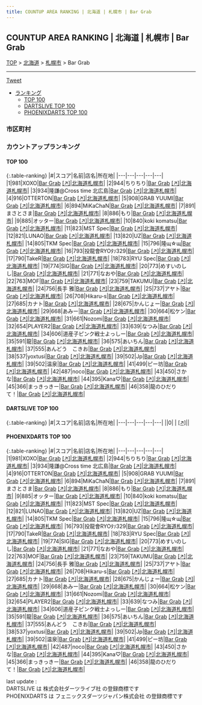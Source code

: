 ```yaml
---
title: COUNTUP AREA RANKING | 北海道 | 札幌市 | Bar Grab
---
```

## COUNTUP AREA RANKING | 北海道 | 札幌市 | Bar Grab

[TOP](/darts/rank/) > [北海道](/darts/rank/北海道/) > [札幌市](/darts/rank/北海道/札幌市/) > Bar Grab

___

<a href="https://twitter.com/share?ref_src=twsrc%5Etfw" data-text="COUNTUP AREA RANKING | 北海道札幌市Bar Grab" class="twitter-share-button" data-hashtags="DARTSLIVE,PHOENIXDARTS,darts,ダーツ" data-show-count="false">Tweet</a>

* [ランキング](#カウントアップランキング)
    * [TOP 100](#top-100)
    * [DARTSLIVE TOP 100](#dartslive-top-100)
    * [PHOENIXDARTS TOP 100](#phoenixdarts-top-100)

### 市区町村

<ul>

</ul>

### カウントアップランキング

#### TOP 100



{:.table-ranking}
|#|スコア|名前|店名|所在地|
|---|---|---|---|---|
|1|981|<span class="rank-name-pd">XOXO</span>|<a href="/darts/rank/shops/66356.html">Bar Grab</a> <a href="https://vs.phoenixdarts.com/jp/shop/shopDetailInfo/s_66356?s_seq=66356">[↗]</a>|<a href="/darts/rank/北海道/札幌市">北海道札幌市</a>|
|2|944|<span class="rank-name-pd">ちりちり</span>|<a href="/darts/rank/shops/66356.html">Bar Grab</a> <a href="https://vs.phoenixdarts.com/jp/shop/shopDetailInfo/s_66356?s_seq=66356">[↗]</a>|<a href="/darts/rank/北海道/札幌市">北海道札幌市</a>|
|3|934|<span class="rank-name-pd">隆謙@Cross time 北広島</span>|<a href="/darts/rank/shops/66356.html">Bar Grab</a> <a href="https://vs.phoenixdarts.com/jp/shop/shopDetailInfo/s_66356?s_seq=66356">[↗]</a>|<a href="/darts/rank/北海道/札幌市">北海道札幌市</a>|
|4|916|<span class="rank-name-pd">OTTERTON</span>|<a href="/darts/rank/shops/66356.html">Bar Grab</a> <a href="https://vs.phoenixdarts.com/jp/shop/shopDetailInfo/s_66356?s_seq=66356">[↗]</a>|<a href="/darts/rank/北海道/札幌市">北海道札幌市</a>|
|5|908|<span class="rank-name-pd">GRAB YUUMI</span>|<a href="/darts/rank/shops/66356.html">Bar Grab</a> <a href="https://vs.phoenixdarts.com/jp/shop/shopDetailInfo/s_66356?s_seq=66356">[↗]</a>|<a href="/darts/rank/北海道/札幌市">北海道札幌市</a>|
|6|894|<span class="rank-name-pd">MiKaChaN</span>|<a href="/darts/rank/shops/66356.html">Bar Grab</a> <a href="https://vs.phoenixdarts.com/jp/shop/shopDetailInfo/s_66356?s_seq=66356">[↗]</a>|<a href="/darts/rank/北海道/札幌市">北海道札幌市</a>|
|7|891|<span class="rank-name-pd">まさとさま</span>|<a href="/darts/rank/shops/66356.html">Bar Grab</a> <a href="https://vs.phoenixdarts.com/jp/shop/shopDetailInfo/s_66356?s_seq=66356">[↗]</a>|<a href="/darts/rank/北海道/札幌市">北海道札幌市</a>|
|8|886|<span class="rank-name-pd">もり</span>|<a href="/darts/rank/shops/66356.html">Bar Grab</a> <a href="https://vs.phoenixdarts.com/jp/shop/shopDetailInfo/s_66356?s_seq=66356">[↗]</a>|<a href="/darts/rank/北海道/札幌市">北海道札幌市</a>|
|9|885|<span class="rank-name-pd">オッター</span>|<a href="/darts/rank/shops/66356.html">Bar Grab</a> <a href="https://vs.phoenixdarts.com/jp/shop/shopDetailInfo/s_66356?s_seq=66356">[↗]</a>|<a href="/darts/rank/北海道/札幌市">北海道札幌市</a>|
|10|840|<span class="rank-name-pd">koki komatsu</span>|<a href="/darts/rank/shops/66356.html">Bar Grab</a> <a href="https://vs.phoenixdarts.com/jp/shop/shopDetailInfo/s_66356?s_seq=66356">[↗]</a>|<a href="/darts/rank/北海道/札幌市">北海道札幌市</a>|
|11|823|<span class="rank-name-pd">MST Spec</span>|<a href="/darts/rank/shops/66356.html">Bar Grab</a> <a href="https://vs.phoenixdarts.com/jp/shop/shopDetailInfo/s_66356?s_seq=66356">[↗]</a>|<a href="/darts/rank/北海道/札幌市">北海道札幌市</a>|
|12|821|<span class="rank-name-pd">LUNAO</span>|<a href="/darts/rank/shops/66356.html">Bar Grab</a> <a href="https://vs.phoenixdarts.com/jp/shop/shopDetailInfo/s_66356?s_seq=66356">[↗]</a>|<a href="/darts/rank/北海道/札幌市">北海道札幌市</a>|
|13|820|<span class="rank-name-pd">UZ</span>|<a href="/darts/rank/shops/66356.html">Bar Grab</a> <a href="https://vs.phoenixdarts.com/jp/shop/shopDetailInfo/s_66356?s_seq=66356">[↗]</a>|<a href="/darts/rank/北海道/札幌市">北海道札幌市</a>|
|14|805|<span class="rank-name-pd">TKM Spec</span>|<a href="/darts/rank/shops/66356.html">Bar Grab</a> <a href="https://vs.phoenixdarts.com/jp/shop/shopDetailInfo/s_66356?s_seq=66356">[↗]</a>|<a href="/darts/rank/北海道/札幌市">北海道札幌市</a>|
|15|796|<span class="rank-name-pd">隆щ☆щ</span>|<a href="/darts/rank/shops/66356.html">Bar Grab</a> <a href="https://vs.phoenixdarts.com/jp/shop/shopDetailInfo/s_66356?s_seq=66356">[↗]</a>|<a href="/darts/rank/北海道/札幌市">北海道札幌市</a>|
|16|793|<span class="rank-name-pd">投龍會RYOﾀｿ329</span>|<a href="/darts/rank/shops/66356.html">Bar Grab</a> <a href="https://vs.phoenixdarts.com/jp/shop/shopDetailInfo/s_66356?s_seq=66356">[↗]</a>|<a href="/darts/rank/北海道/札幌市">北海道札幌市</a>|
|17|790|<span class="rank-name-pd">TakeR</span>|<a href="/darts/rank/shops/66356.html">Bar Grab</a> <a href="https://vs.phoenixdarts.com/jp/shop/shopDetailInfo/s_66356?s_seq=66356">[↗]</a>|<a href="/darts/rank/北海道/札幌市">北海道札幌市</a>|
|18|783|<span class="rank-name-pd">RYU Spec</span>|<a href="/darts/rank/shops/66356.html">Bar Grab</a> <a href="https://vs.phoenixdarts.com/jp/shop/shopDetailInfo/s_66356?s_seq=66356">[↗]</a>|<a href="/darts/rank/北海道/札幌市">北海道札幌市</a>|
|19|774|<span class="rank-name-pd">SIG</span>|<a href="/darts/rank/shops/66356.html">Bar Grab</a> <a href="https://vs.phoenixdarts.com/jp/shop/shopDetailInfo/s_66356?s_seq=66356">[↗]</a>|<a href="/darts/rank/北海道/札幌市">北海道札幌市</a>|
|20|773|<span class="rank-name-pd">めすいのしし</span>|<a href="/darts/rank/shops/66356.html">Bar Grab</a> <a href="https://vs.phoenixdarts.com/jp/shop/shopDetailInfo/s_66356?s_seq=66356">[↗]</a>|<a href="/darts/rank/北海道/札幌市">北海道札幌市</a>|
|21|771|<span class="rank-name-pd">なおや</span>|<a href="/darts/rank/shops/66356.html">Bar Grab</a> <a href="https://vs.phoenixdarts.com/jp/shop/shopDetailInfo/s_66356?s_seq=66356">[↗]</a>|<a href="/darts/rank/北海道/札幌市">北海道札幌市</a>|
|22|763|<span class="rank-name-pd">MOF</span>|<a href="/darts/rank/shops/66356.html">Bar Grab</a> <a href="https://vs.phoenixdarts.com/jp/shop/shopDetailInfo/s_66356?s_seq=66356">[↗]</a>|<a href="/darts/rank/北海道/札幌市">北海道札幌市</a>|
|23|759|<span class="rank-name-pd">TAKUMU</span>|<a href="/darts/rank/shops/66356.html">Bar Grab</a> <a href="https://vs.phoenixdarts.com/jp/shop/shopDetailInfo/s_66356?s_seq=66356">[↗]</a>|<a href="/darts/rank/北海道/札幌市">北海道札幌市</a>|
|24|756|<span class="rank-name-pd"><span class="pro-icon-pd"></span>長手 雅</span>|<a href="/darts/rank/shops/66356.html">Bar Grab</a> <a href="https://vs.phoenixdarts.com/jp/shop/shopDetailInfo/s_66356?s_seq=66356">[↗]</a>|<a href="/darts/rank/北海道/札幌市">北海道札幌市</a>|
|25|737|<span class="rank-name-pd">アヤト</span>|<a href="/darts/rank/shops/66356.html">Bar Grab</a> <a href="https://vs.phoenixdarts.com/jp/shop/shopDetailInfo/s_66356?s_seq=66356">[↗]</a>|<a href="/darts/rank/北海道/札幌市">北海道札幌市</a>|
|26|708|<span class="rank-name-pd">Hikaru-s</span>|<a href="/darts/rank/shops/66356.html">Bar Grab</a> <a href="https://vs.phoenixdarts.com/jp/shop/shopDetailInfo/s_66356?s_seq=66356">[↗]</a>|<a href="/darts/rank/北海道/札幌市">北海道札幌市</a>|
|27|685|<span class="rank-name-pd">カナト</span>|<a href="/darts/rank/shops/66356.html">Bar Grab</a> <a href="https://vs.phoenixdarts.com/jp/shop/shopDetailInfo/s_66356?s_seq=66356">[↗]</a>|<a href="/darts/rank/北海道/札幌市">北海道札幌市</a>|
|28|675|<span class="rank-name-pd">かんじょー</span>|<a href="/darts/rank/shops/66356.html">Bar Grab</a> <a href="https://vs.phoenixdarts.com/jp/shop/shopDetailInfo/s_66356?s_seq=66356">[↗]</a>|<a href="/darts/rank/北海道/札幌市">北海道札幌市</a>|
|29|668|<span class="rank-name-pd">あみー</span>|<a href="/darts/rank/shops/66356.html">Bar Grab</a> <a href="https://vs.phoenixdarts.com/jp/shop/shopDetailInfo/s_66356?s_seq=66356">[↗]</a>|<a href="/darts/rank/北海道/札幌市">北海道札幌市</a>|
|30|664|<span class="rank-name-pd">松ケン</span>|<a href="/darts/rank/shops/66356.html">Bar Grab</a> <a href="https://vs.phoenixdarts.com/jp/shop/shopDetailInfo/s_66356?s_seq=66356">[↗]</a>|<a href="/darts/rank/北海道/札幌市">北海道札幌市</a>|
|31|661|<span class="rank-name-pd">Nozomi</span>|<a href="/darts/rank/shops/66356.html">Bar Grab</a> <a href="https://vs.phoenixdarts.com/jp/shop/shopDetailInfo/s_66356?s_seq=66356">[↗]</a>|<a href="/darts/rank/北海道/札幌市">北海道札幌市</a>|
|32|654|<span class="rank-name-pd">PLAYER2</span>|<a href="/darts/rank/shops/66356.html">Bar Grab</a> <a href="https://vs.phoenixdarts.com/jp/shop/shopDetailInfo/s_66356?s_seq=66356">[↗]</a>|<a href="/darts/rank/北海道/札幌市">北海道札幌市</a>|
|33|639|<span class="rank-name-pd">なつみ</span>|<a href="/darts/rank/shops/66356.html">Bar Grab</a> <a href="https://vs.phoenixdarts.com/jp/shop/shopDetailInfo/s_66356?s_seq=66356">[↗]</a>|<a href="/darts/rank/北海道/札幌市">北海道札幌市</a>|
|34|606|<span class="rank-name-pd">道産子ピンク戦士よっしー</span>|<a href="/darts/rank/shops/66356.html">Bar Grab</a> <a href="https://vs.phoenixdarts.com/jp/shop/shopDetailInfo/s_66356?s_seq=66356">[↗]</a>|<a href="/darts/rank/北海道/札幌市">北海道札幌市</a>|
|35|591|<span class="rank-name-pd">龍</span>|<a href="/darts/rank/shops/66356.html">Bar Grab</a> <a href="https://vs.phoenixdarts.com/jp/shop/shopDetailInfo/s_66356?s_seq=66356">[↗]</a>|<a href="/darts/rank/北海道/札幌市">北海道札幌市</a>|
|36|575|<span class="rank-name-pd">あいちん</span>|<a href="/darts/rank/shops/66356.html">Bar Grab</a> <a href="https://vs.phoenixdarts.com/jp/shop/shopDetailInfo/s_66356?s_seq=66356">[↗]</a>|<a href="/darts/rank/北海道/札幌市">北海道札幌市</a>|
|37|555|<span class="rank-name-pd">あんどう　こきお</span>|<a href="/darts/rank/shops/66356.html">Bar Grab</a> <a href="https://vs.phoenixdarts.com/jp/shop/shopDetailInfo/s_66356?s_seq=66356">[↗]</a>|<a href="/darts/rank/北海道/札幌市">北海道札幌市</a>|
|38|537|<span class="rank-name-pd">yoxtusi</span>|<a href="/darts/rank/shops/66356.html">Bar Grab</a> <a href="https://vs.phoenixdarts.com/jp/shop/shopDetailInfo/s_66356?s_seq=66356">[↗]</a>|<a href="/darts/rank/北海道/札幌市">北海道札幌市</a>|
|39|502|<span class="rank-name-pd">Jp</span>|<a href="/darts/rank/shops/66356.html">Bar Grab</a> <a href="https://vs.phoenixdarts.com/jp/shop/shopDetailInfo/s_66356?s_seq=66356">[↗]</a>|<a href="/darts/rank/北海道/札幌市">北海道札幌市</a>|
|39|502|<span class="rank-name-pd">温泉</span>|<a href="/darts/rank/shops/66356.html">Bar Grab</a> <a href="https://vs.phoenixdarts.com/jp/shop/shopDetailInfo/s_66356?s_seq=66356">[↗]</a>|<a href="/darts/rank/北海道/札幌市">北海道札幌市</a>|
|41|499|<span class="rank-name-pd">ピー坊</span>|<a href="/darts/rank/shops/66356.html">Bar Grab</a> <a href="https://vs.phoenixdarts.com/jp/shop/shopDetailInfo/s_66356?s_seq=66356">[↗]</a>|<a href="/darts/rank/北海道/札幌市">北海道札幌市</a>|
|42|487|<span class="rank-name-pd">noco</span>|<a href="/darts/rank/shops/66356.html">Bar Grab</a> <a href="https://vs.phoenixdarts.com/jp/shop/shopDetailInfo/s_66356?s_seq=66356">[↗]</a>|<a href="/darts/rank/北海道/札幌市">北海道札幌市</a>|
|43|450|<span class="rank-name-pd">さかな</span>|<a href="/darts/rank/shops/66356.html">Bar Grab</a> <a href="https://vs.phoenixdarts.com/jp/shop/shopDetailInfo/s_66356?s_seq=66356">[↗]</a>|<a href="/darts/rank/北海道/札幌市">北海道札幌市</a>|
|44|395|<span class="rank-name-pd">Kana♡</span>|<a href="/darts/rank/shops/66356.html">Bar Grab</a> <a href="https://vs.phoenixdarts.com/jp/shop/shopDetailInfo/s_66356?s_seq=66356">[↗]</a>|<a href="/darts/rank/北海道/札幌市">北海道札幌市</a>|
|45|366|<span class="rank-name-pd">まっきっきー</span>|<a href="/darts/rank/shops/66356.html">Bar Grab</a> <a href="https://vs.phoenixdarts.com/jp/shop/shopDetailInfo/s_66356?s_seq=66356">[↗]</a>|<a href="/darts/rank/北海道/札幌市">北海道札幌市</a>|
|46|358|<span class="rank-name-pd">龍のひだりて！</span>|<a href="/darts/rank/shops/66356.html">Bar Grab</a> <a href="https://vs.phoenixdarts.com/jp/shop/shopDetailInfo/s_66356?s_seq=66356">[↗]</a>|<a href="/darts/rank/北海道/札幌市">北海道札幌市</a>|


#### DARTSLIVE TOP 100



{:.table-ranking}
|#|スコア|名前|店名|所在地|
|---|---|---|---|---|
||0|<span class="rank-name-dl"> </span>|<a href="/darts/rank/shops/.html"></a> <a href="">[↗]</a>|<a href="/darts/rank//"></a>|


#### PHOENIXDARTS TOP 100



{:.table-ranking}
|#|スコア|名前|店名|所在地|
|---|---|---|---|---|
|1|981|<span class="rank-name-pd">XOXO</span>|<a href="/darts/rank/shops/66356.html">Bar Grab</a> <a href="https://vs.phoenixdarts.com/jp/shop/shopDetailInfo/s_66356?s_seq=66356">[↗]</a>|<a href="/darts/rank/北海道/札幌市">北海道札幌市</a>|
|2|944|<span class="rank-name-pd">ちりちり</span>|<a href="/darts/rank/shops/66356.html">Bar Grab</a> <a href="https://vs.phoenixdarts.com/jp/shop/shopDetailInfo/s_66356?s_seq=66356">[↗]</a>|<a href="/darts/rank/北海道/札幌市">北海道札幌市</a>|
|3|934|<span class="rank-name-pd">隆謙@Cross time 北広島</span>|<a href="/darts/rank/shops/66356.html">Bar Grab</a> <a href="https://vs.phoenixdarts.com/jp/shop/shopDetailInfo/s_66356?s_seq=66356">[↗]</a>|<a href="/darts/rank/北海道/札幌市">北海道札幌市</a>|
|4|916|<span class="rank-name-pd">OTTERTON</span>|<a href="/darts/rank/shops/66356.html">Bar Grab</a> <a href="https://vs.phoenixdarts.com/jp/shop/shopDetailInfo/s_66356?s_seq=66356">[↗]</a>|<a href="/darts/rank/北海道/札幌市">北海道札幌市</a>|
|5|908|<span class="rank-name-pd">GRAB YUUMI</span>|<a href="/darts/rank/shops/66356.html">Bar Grab</a> <a href="https://vs.phoenixdarts.com/jp/shop/shopDetailInfo/s_66356?s_seq=66356">[↗]</a>|<a href="/darts/rank/北海道/札幌市">北海道札幌市</a>|
|6|894|<span class="rank-name-pd">MiKaChaN</span>|<a href="/darts/rank/shops/66356.html">Bar Grab</a> <a href="https://vs.phoenixdarts.com/jp/shop/shopDetailInfo/s_66356?s_seq=66356">[↗]</a>|<a href="/darts/rank/北海道/札幌市">北海道札幌市</a>|
|7|891|<span class="rank-name-pd">まさとさま</span>|<a href="/darts/rank/shops/66356.html">Bar Grab</a> <a href="https://vs.phoenixdarts.com/jp/shop/shopDetailInfo/s_66356?s_seq=66356">[↗]</a>|<a href="/darts/rank/北海道/札幌市">北海道札幌市</a>|
|8|886|<span class="rank-name-pd">もり</span>|<a href="/darts/rank/shops/66356.html">Bar Grab</a> <a href="https://vs.phoenixdarts.com/jp/shop/shopDetailInfo/s_66356?s_seq=66356">[↗]</a>|<a href="/darts/rank/北海道/札幌市">北海道札幌市</a>|
|9|885|<span class="rank-name-pd">オッター</span>|<a href="/darts/rank/shops/66356.html">Bar Grab</a> <a href="https://vs.phoenixdarts.com/jp/shop/shopDetailInfo/s_66356?s_seq=66356">[↗]</a>|<a href="/darts/rank/北海道/札幌市">北海道札幌市</a>|
|10|840|<span class="rank-name-pd">koki komatsu</span>|<a href="/darts/rank/shops/66356.html">Bar Grab</a> <a href="https://vs.phoenixdarts.com/jp/shop/shopDetailInfo/s_66356?s_seq=66356">[↗]</a>|<a href="/darts/rank/北海道/札幌市">北海道札幌市</a>|
|11|823|<span class="rank-name-pd">MST Spec</span>|<a href="/darts/rank/shops/66356.html">Bar Grab</a> <a href="https://vs.phoenixdarts.com/jp/shop/shopDetailInfo/s_66356?s_seq=66356">[↗]</a>|<a href="/darts/rank/北海道/札幌市">北海道札幌市</a>|
|12|821|<span class="rank-name-pd">LUNAO</span>|<a href="/darts/rank/shops/66356.html">Bar Grab</a> <a href="https://vs.phoenixdarts.com/jp/shop/shopDetailInfo/s_66356?s_seq=66356">[↗]</a>|<a href="/darts/rank/北海道/札幌市">北海道札幌市</a>|
|13|820|<span class="rank-name-pd">UZ</span>|<a href="/darts/rank/shops/66356.html">Bar Grab</a> <a href="https://vs.phoenixdarts.com/jp/shop/shopDetailInfo/s_66356?s_seq=66356">[↗]</a>|<a href="/darts/rank/北海道/札幌市">北海道札幌市</a>|
|14|805|<span class="rank-name-pd">TKM Spec</span>|<a href="/darts/rank/shops/66356.html">Bar Grab</a> <a href="https://vs.phoenixdarts.com/jp/shop/shopDetailInfo/s_66356?s_seq=66356">[↗]</a>|<a href="/darts/rank/北海道/札幌市">北海道札幌市</a>|
|15|796|<span class="rank-name-pd">隆щ☆щ</span>|<a href="/darts/rank/shops/66356.html">Bar Grab</a> <a href="https://vs.phoenixdarts.com/jp/shop/shopDetailInfo/s_66356?s_seq=66356">[↗]</a>|<a href="/darts/rank/北海道/札幌市">北海道札幌市</a>|
|16|793|<span class="rank-name-pd">投龍會RYOﾀｿ329</span>|<a href="/darts/rank/shops/66356.html">Bar Grab</a> <a href="https://vs.phoenixdarts.com/jp/shop/shopDetailInfo/s_66356?s_seq=66356">[↗]</a>|<a href="/darts/rank/北海道/札幌市">北海道札幌市</a>|
|17|790|<span class="rank-name-pd">TakeR</span>|<a href="/darts/rank/shops/66356.html">Bar Grab</a> <a href="https://vs.phoenixdarts.com/jp/shop/shopDetailInfo/s_66356?s_seq=66356">[↗]</a>|<a href="/darts/rank/北海道/札幌市">北海道札幌市</a>|
|18|783|<span class="rank-name-pd">RYU Spec</span>|<a href="/darts/rank/shops/66356.html">Bar Grab</a> <a href="https://vs.phoenixdarts.com/jp/shop/shopDetailInfo/s_66356?s_seq=66356">[↗]</a>|<a href="/darts/rank/北海道/札幌市">北海道札幌市</a>|
|19|774|<span class="rank-name-pd">SIG</span>|<a href="/darts/rank/shops/66356.html">Bar Grab</a> <a href="https://vs.phoenixdarts.com/jp/shop/shopDetailInfo/s_66356?s_seq=66356">[↗]</a>|<a href="/darts/rank/北海道/札幌市">北海道札幌市</a>|
|20|773|<span class="rank-name-pd">めすいのしし</span>|<a href="/darts/rank/shops/66356.html">Bar Grab</a> <a href="https://vs.phoenixdarts.com/jp/shop/shopDetailInfo/s_66356?s_seq=66356">[↗]</a>|<a href="/darts/rank/北海道/札幌市">北海道札幌市</a>|
|21|771|<span class="rank-name-pd">なおや</span>|<a href="/darts/rank/shops/66356.html">Bar Grab</a> <a href="https://vs.phoenixdarts.com/jp/shop/shopDetailInfo/s_66356?s_seq=66356">[↗]</a>|<a href="/darts/rank/北海道/札幌市">北海道札幌市</a>|
|22|763|<span class="rank-name-pd">MOF</span>|<a href="/darts/rank/shops/66356.html">Bar Grab</a> <a href="https://vs.phoenixdarts.com/jp/shop/shopDetailInfo/s_66356?s_seq=66356">[↗]</a>|<a href="/darts/rank/北海道/札幌市">北海道札幌市</a>|
|23|759|<span class="rank-name-pd">TAKUMU</span>|<a href="/darts/rank/shops/66356.html">Bar Grab</a> <a href="https://vs.phoenixdarts.com/jp/shop/shopDetailInfo/s_66356?s_seq=66356">[↗]</a>|<a href="/darts/rank/北海道/札幌市">北海道札幌市</a>|
|24|756|<span class="rank-name-pd"><span class="pro-icon-pd"></span>長手 雅</span>|<a href="/darts/rank/shops/66356.html">Bar Grab</a> <a href="https://vs.phoenixdarts.com/jp/shop/shopDetailInfo/s_66356?s_seq=66356">[↗]</a>|<a href="/darts/rank/北海道/札幌市">北海道札幌市</a>|
|25|737|<span class="rank-name-pd">アヤト</span>|<a href="/darts/rank/shops/66356.html">Bar Grab</a> <a href="https://vs.phoenixdarts.com/jp/shop/shopDetailInfo/s_66356?s_seq=66356">[↗]</a>|<a href="/darts/rank/北海道/札幌市">北海道札幌市</a>|
|26|708|<span class="rank-name-pd">Hikaru-s</span>|<a href="/darts/rank/shops/66356.html">Bar Grab</a> <a href="https://vs.phoenixdarts.com/jp/shop/shopDetailInfo/s_66356?s_seq=66356">[↗]</a>|<a href="/darts/rank/北海道/札幌市">北海道札幌市</a>|
|27|685|<span class="rank-name-pd">カナト</span>|<a href="/darts/rank/shops/66356.html">Bar Grab</a> <a href="https://vs.phoenixdarts.com/jp/shop/shopDetailInfo/s_66356?s_seq=66356">[↗]</a>|<a href="/darts/rank/北海道/札幌市">北海道札幌市</a>|
|28|675|<span class="rank-name-pd">かんじょー</span>|<a href="/darts/rank/shops/66356.html">Bar Grab</a> <a href="https://vs.phoenixdarts.com/jp/shop/shopDetailInfo/s_66356?s_seq=66356">[↗]</a>|<a href="/darts/rank/北海道/札幌市">北海道札幌市</a>|
|29|668|<span class="rank-name-pd">あみー</span>|<a href="/darts/rank/shops/66356.html">Bar Grab</a> <a href="https://vs.phoenixdarts.com/jp/shop/shopDetailInfo/s_66356?s_seq=66356">[↗]</a>|<a href="/darts/rank/北海道/札幌市">北海道札幌市</a>|
|30|664|<span class="rank-name-pd">松ケン</span>|<a href="/darts/rank/shops/66356.html">Bar Grab</a> <a href="https://vs.phoenixdarts.com/jp/shop/shopDetailInfo/s_66356?s_seq=66356">[↗]</a>|<a href="/darts/rank/北海道/札幌市">北海道札幌市</a>|
|31|661|<span class="rank-name-pd">Nozomi</span>|<a href="/darts/rank/shops/66356.html">Bar Grab</a> <a href="https://vs.phoenixdarts.com/jp/shop/shopDetailInfo/s_66356?s_seq=66356">[↗]</a>|<a href="/darts/rank/北海道/札幌市">北海道札幌市</a>|
|32|654|<span class="rank-name-pd">PLAYER2</span>|<a href="/darts/rank/shops/66356.html">Bar Grab</a> <a href="https://vs.phoenixdarts.com/jp/shop/shopDetailInfo/s_66356?s_seq=66356">[↗]</a>|<a href="/darts/rank/北海道/札幌市">北海道札幌市</a>|
|33|639|<span class="rank-name-pd">なつみ</span>|<a href="/darts/rank/shops/66356.html">Bar Grab</a> <a href="https://vs.phoenixdarts.com/jp/shop/shopDetailInfo/s_66356?s_seq=66356">[↗]</a>|<a href="/darts/rank/北海道/札幌市">北海道札幌市</a>|
|34|606|<span class="rank-name-pd">道産子ピンク戦士よっしー</span>|<a href="/darts/rank/shops/66356.html">Bar Grab</a> <a href="https://vs.phoenixdarts.com/jp/shop/shopDetailInfo/s_66356?s_seq=66356">[↗]</a>|<a href="/darts/rank/北海道/札幌市">北海道札幌市</a>|
|35|591|<span class="rank-name-pd">龍</span>|<a href="/darts/rank/shops/66356.html">Bar Grab</a> <a href="https://vs.phoenixdarts.com/jp/shop/shopDetailInfo/s_66356?s_seq=66356">[↗]</a>|<a href="/darts/rank/北海道/札幌市">北海道札幌市</a>|
|36|575|<span class="rank-name-pd">あいちん</span>|<a href="/darts/rank/shops/66356.html">Bar Grab</a> <a href="https://vs.phoenixdarts.com/jp/shop/shopDetailInfo/s_66356?s_seq=66356">[↗]</a>|<a href="/darts/rank/北海道/札幌市">北海道札幌市</a>|
|37|555|<span class="rank-name-pd">あんどう　こきお</span>|<a href="/darts/rank/shops/66356.html">Bar Grab</a> <a href="https://vs.phoenixdarts.com/jp/shop/shopDetailInfo/s_66356?s_seq=66356">[↗]</a>|<a href="/darts/rank/北海道/札幌市">北海道札幌市</a>|
|38|537|<span class="rank-name-pd">yoxtusi</span>|<a href="/darts/rank/shops/66356.html">Bar Grab</a> <a href="https://vs.phoenixdarts.com/jp/shop/shopDetailInfo/s_66356?s_seq=66356">[↗]</a>|<a href="/darts/rank/北海道/札幌市">北海道札幌市</a>|
|39|502|<span class="rank-name-pd">Jp</span>|<a href="/darts/rank/shops/66356.html">Bar Grab</a> <a href="https://vs.phoenixdarts.com/jp/shop/shopDetailInfo/s_66356?s_seq=66356">[↗]</a>|<a href="/darts/rank/北海道/札幌市">北海道札幌市</a>|
|39|502|<span class="rank-name-pd">温泉</span>|<a href="/darts/rank/shops/66356.html">Bar Grab</a> <a href="https://vs.phoenixdarts.com/jp/shop/shopDetailInfo/s_66356?s_seq=66356">[↗]</a>|<a href="/darts/rank/北海道/札幌市">北海道札幌市</a>|
|41|499|<span class="rank-name-pd">ピー坊</span>|<a href="/darts/rank/shops/66356.html">Bar Grab</a> <a href="https://vs.phoenixdarts.com/jp/shop/shopDetailInfo/s_66356?s_seq=66356">[↗]</a>|<a href="/darts/rank/北海道/札幌市">北海道札幌市</a>|
|42|487|<span class="rank-name-pd">noco</span>|<a href="/darts/rank/shops/66356.html">Bar Grab</a> <a href="https://vs.phoenixdarts.com/jp/shop/shopDetailInfo/s_66356?s_seq=66356">[↗]</a>|<a href="/darts/rank/北海道/札幌市">北海道札幌市</a>|
|43|450|<span class="rank-name-pd">さかな</span>|<a href="/darts/rank/shops/66356.html">Bar Grab</a> <a href="https://vs.phoenixdarts.com/jp/shop/shopDetailInfo/s_66356?s_seq=66356">[↗]</a>|<a href="/darts/rank/北海道/札幌市">北海道札幌市</a>|
|44|395|<span class="rank-name-pd">Kana♡</span>|<a href="/darts/rank/shops/66356.html">Bar Grab</a> <a href="https://vs.phoenixdarts.com/jp/shop/shopDetailInfo/s_66356?s_seq=66356">[↗]</a>|<a href="/darts/rank/北海道/札幌市">北海道札幌市</a>|
|45|366|<span class="rank-name-pd">まっきっきー</span>|<a href="/darts/rank/shops/66356.html">Bar Grab</a> <a href="https://vs.phoenixdarts.com/jp/shop/shopDetailInfo/s_66356?s_seq=66356">[↗]</a>|<a href="/darts/rank/北海道/札幌市">北海道札幌市</a>|
|46|358|<span class="rank-name-pd">龍のひだりて！</span>|<a href="/darts/rank/shops/66356.html">Bar Grab</a> <a href="https://vs.phoenixdarts.com/jp/shop/shopDetailInfo/s_66356?s_seq=66356">[↗]</a>|<a href="/darts/rank/北海道/札幌市">北海道札幌市</a>|


<div class="footer border-top border-gray-light mt-5 pt-3 text-right text-gray">
    last update : <span style="font-weight: italic" id="foot_last_modified"></span><br />
    DARTSLIVE は 株式会社ダーツライブ社 の登録商標です<br />
    PHOENIXDARTS は フェニックスダーツジャパン株式会社 の登録商標です<br />
</div>

<script src="https://cdnjs.cloudflare.com/ajax/libs/jquery.tablesorter/2.31.3/js/jquery.tablesorter.min.js" integrity="sha512-qzgd5cYSZcosqpzpn7zF2ZId8f/8CHmFKZ8j7mU4OUXTNRd5g+ZHBPsgKEwoqxCtdQvExE5LprwwPAgoicguNg==" crossorigin="anonymous" referrerpolicy="no-referrer"></script>
<link rel="stylesheet" href="https://cdnjs.cloudflare.com/ajax/libs/jquery.tablesorter/2.31.3/css/theme.default.min.css" integrity="sha512-wghhOJkjQX0Lh3NSWvNKeZ0ZpNn+SPVXX1Qyc9OCaogADktxrBiBdKGDoqVUOyhStvMBmJQ8ZdMHiR3wuEq8+w==" crossorigin="anonymous" referrerpolicy="no-referrer" />
<script>
$(function() {
    $(".table-ranking").tablesorter({sortList:[[0, 0]]});
    $("#foot_last_modified").text(formatDate(new Date(document.lastModified), 'yyyy-MM-dd HH:mm:ss'));
});
</script>

<script async src="https://platform.twitter.com/widgets.js" charset="utf-8"></script>